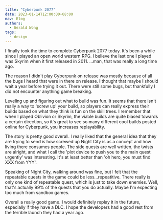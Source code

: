 ```yaml
---
title: "Cyberpunk 2077"
date: 2023-01-14T12:00:00+08:00
nav: Blog
authors:
  - Gerald Wong
tags:
  - design
---
```


I finally took the time to complete Cyberpunk 2077 today. 
It's been a while since I played an open world western RPG. 
I believe the last one I played was Skyrim when it first released in 2011. 
...man, that was really a long time ago. 

<!--more-->

The reason I didn't play Cyberpunk on release was mostly because of all the bugs I heard that were in there on release. I thought that maybe I should wait a year before trying it out. There were still some bugs, but thankfully I did not encounter anything game breaking.

Leveling up and figuring out what to build was fun. It seems that there isn't really a way to 'screw up' your build, so players can really express their builds based on what they think is fun on the skill trees. I remember that when I played Oblivion or Skyrim, the viable builds are quite biased towards a certain direction, so it's great to see so many different cool builds posted online for Cyberpunk, you increases replayability. 

The story is pretty good overall. I really liked that the general idea that they are trying to send is how screwed up Night City is as a concept and how living there consumes people. The side quests are well written, the twists are alright, and what I call the 'plot device to push you to the main quest urgently' was interesting. It's at least better than 'oh hero, you must find XXX from YYY'. 

Speaking of Night City, walking around was fine, but I felt that the repeatable quests in the game could be less...repeatitive. There really is only one kind of repeatable quest, which is just to take down enemies. Well, that's actually 99% of the quests that you do actually. Maybe I'm expecting too much from sandbox games.

Overall a really good game. I would definitely replay it in the future, especially if they have a DLC. I hope the developers had a good rest from the terrible launch they had a year ago.

